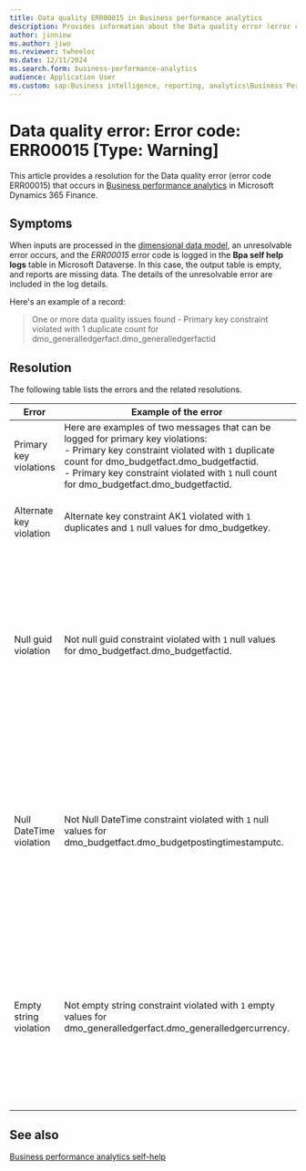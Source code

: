 ```yaml
---
title: Data quality ERR00015 in Business performance analytics
description: Provides information about the Data quality error (error code ERR00015) in Business performance analytics in Microsoft Dynamics 365 Finance.
author: jinniew
ms.author: jiwo
ms.reviewer: twheeloc 
ms.date: 12/11/2024
ms.search.form: business-performance-analytics
audience: Application User
ms.custom: sap:Business intelligence, reporting, analytics\Business Performance Analytics (BPA)
---
```

# Data quality error: Error code: ERR00015 [Type: Warning]

This article provides a resolution for the Data quality error (error code ERR00015) that occurs in [Business performance analytics](/dynamics365/finance/business-performance-analytics/business-performance-analytics-home-page) in Microsoft Dynamics 365 Finance.

## Symptoms

When inputs are processed in the [dimensional data model](/dynamics365/finance/business-performance-analytics/business-performance-analytics-data-model), an unresolvable error occurs, and the *ERR00015* error code is logged in the **Bpa self help logs** table in Microsoft Dataverse. In this case, the output table is empty, and reports are missing data. The details of the unresolvable error are included in the log details.

Here's an example of a record:

> One or more data quality issues found - Primary key constraint violated with 1 duplicate count for dmo_generalledgerfact.dmo_generalledgerfactid

## Resolution

The following table lists the errors and the related resolutions.

|Error|Example of the error|Resolution|
|--|--|--|
|Primary key violations| Here are examples of two messages that can be logged for primary key violations: <br> - Primary key constraint violated with `1` duplicate count for dmo_budgetfact.dmo_budgetfactid. <br> - Primary key constraint violated with `1` null count for dmo_budgetfact.dmo_budgetfactid.| Contact Microsoft Support for assistance.|
|Alternate key violation|Alternate key constraint AK1 violated with `1` duplicates and `1` null values for dmo_budgetkey.| Contact Microsoft Support for assistance.|
|Null guid violation|Not null guid constraint violated with `1` null values for dmo_budgetfact.dmo_budgetfactid.|Validate the source data exists in Dynamics 365 Finance. If the data exists but the issue persists, contact Microsoft Support for further assistance.|
|Null DateTime violation|Not Null DateTime constraint violated with `1` null values for dmo_budgetfact.dmo_budgetpostingtimestamputc.|Validate the source data exists in Dynamics 365 Finance. If the data exists but the issue persists, contact Microsoft Support for further assistance.|
|Empty string violation|Not empty string constraint violated with `1` empty values for dmo_generalledgerfact.dmo_generalledgercurrency.|Validate the source data exists in Dynamics 365 Finance. If the data exists but the issue persists, contact Microsoft Support for further assistance.|

## See also

[Business performance analytics self-help](business-performance-analytics-self-help-overview.md)
